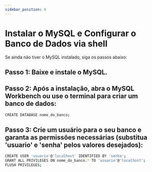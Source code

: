 ```yaml
---
sidebar_position: 6
---
```



# Instalar o MySQL e Configurar o Banco de Dados via shell

Se ainda não tiver o MySQL instalado, siga os passos abaixo:

## Passo 1: Baixe e instale o MySQL.

## Passo 2: Após a instalação, abra o MySQL Workbench ou use o terminal para criar um banco de dados:

```bash
CREATE DATABASE nome_do_banco;
```

## Passo 3: Crie um usuário para o seu banco e garanta as permissões necessárias (substitua 'usuario' e 'senha' pelos valores desejados):

```bash
CREATE USER 'usuario'@'localhost' IDENTIFIED BY 'senha';
GRANT ALL PRIVILEGES ON nome_do_banco.* TO 'usuario'@'localhost';
FLUSH PRIVILEGES;
```
